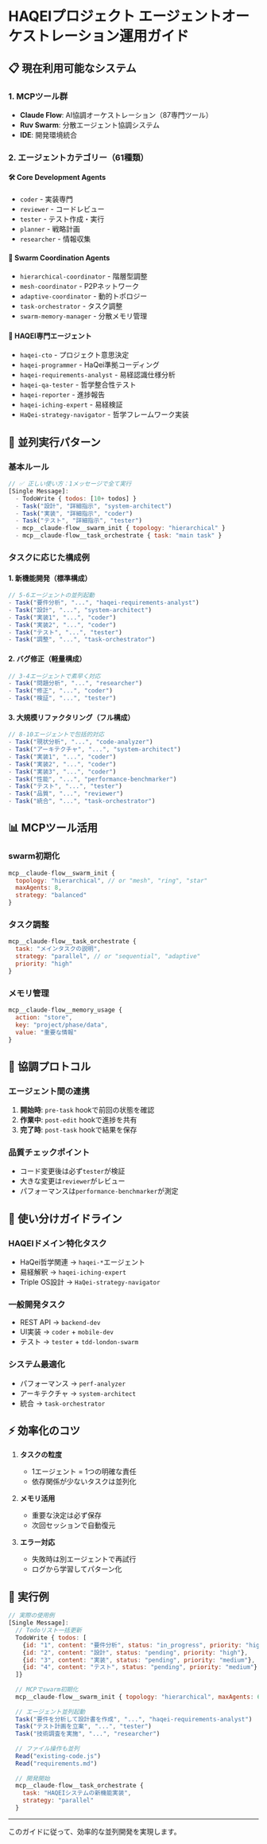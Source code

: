 # HAQEIプロジェクト エージェントオーケストレーション運用ガイド

## 📋 現在利用可能なシステム

### 1. MCPツール群
- **Claude Flow**: AI協調オーケストレーション（87専門ツール）
- **Ruv Swarm**: 分散エージェント協調システム
- **IDE**: 開発環境統合

### 2. エージェントカテゴリー（61種類）

#### 🛠️ Core Development Agents
- `coder` - 実装専門
- `reviewer` - コードレビュー
- `tester` - テスト作成・実行
- `planner` - 戦略計画
- `researcher` - 情報収集

#### 🤝 Swarm Coordination Agents
- `hierarchical-coordinator` - 階層型調整
- `mesh-coordinator` - P2Pネットワーク
- `adaptive-coordinator` - 動的トポロジー
- `task-orchestrator` - タスク調整
- `swarm-memory-manager` - 分散メモリ管理

#### 🎯 HAQEI専門エージェント
- `haqei-cto` - プロジェクト意思決定
- `haqei-programmer` - HaQei準拠コーディング
- `haqei-requirements-analyst` - 易経認識仕様分析
- `haqei-qa-tester` - 哲学整合性テスト
- `haqei-reporter` - 進捗報告
- `haqei-iching-expert` - 易経検証
- `HaQei-strategy-navigator` - 哲学フレームワーク実装

## 🚀 並列実行パターン

### 基本ルール
```javascript
// ✅ 正しい使い方：1メッセージで全て実行
[Single Message]:
  - TodoWrite { todos: [10+ todos] }
  - Task("設計", "詳細指示", "system-architect")
  - Task("実装", "詳細指示", "coder")
  - Task("テスト", "詳細指示", "tester")
  - mcp__claude-flow__swarm_init { topology: "hierarchical" }
  - mcp__claude-flow__task_orchestrate { task: "main task" }
```

### タスクに応じた構成例

#### 1. 新機能開発（標準構成）
```javascript
// 5-6エージェントの並列起動
- Task("要件分析", "...", "haqei-requirements-analyst")
- Task("設計", "...", "system-architect")
- Task("実装1", "...", "coder")
- Task("実装2", "...", "coder")
- Task("テスト", "...", "tester")
- Task("調整", "...", "task-orchestrator")
```

#### 2. バグ修正（軽量構成）
```javascript
// 3-4エージェントで素早く対応
- Task("問題分析", "...", "researcher")
- Task("修正", "...", "coder")
- Task("検証", "...", "tester")
```

#### 3. 大規模リファクタリング（フル構成）
```javascript
// 8-10エージェントで包括的対応
- Task("現状分析", "...", "code-analyzer")
- Task("アーキテクチャ", "...", "system-architect")
- Task("実装1", "...", "coder")
- Task("実装2", "...", "coder")
- Task("実装3", "...", "coder")
- Task("性能", "...", "performance-benchmarker")
- Task("テスト", "...", "tester")
- Task("品質", "...", "reviewer")
- Task("統合", "...", "task-orchestrator")
```

## 📊 MCPツール活用

### swarm初期化
```javascript
mcp__claude-flow__swarm_init {
  topology: "hierarchical", // or "mesh", "ring", "star"
  maxAgents: 8,
  strategy: "balanced"
}
```

### タスク調整
```javascript
mcp__claude-flow__task_orchestrate {
  task: "メインタスクの説明",
  strategy: "parallel", // or "sequential", "adaptive"
  priority: "high"
}
```

### メモリ管理
```javascript
mcp__claude-flow__memory_usage {
  action: "store",
  key: "project/phase/data",
  value: "重要な情報"
}
```

## 🔄 協調プロトコル

### エージェント間の連携
1. **開始時**: `pre-task` hookで前回の状態を確認
2. **作業中**: `post-edit` hookで進捗を共有
3. **完了時**: `post-task` hookで結果を保存

### 品質チェックポイント
- コード変更後は必ず`tester`が検証
- 大きな変更は`reviewer`がレビュー
- パフォーマンスは`performance-benchmarker`が測定

## 📝 使い分けガイドライン

### HAQEIドメイン特化タスク
- HaQei哲学関連 → `haqei-*`エージェント
- 易経解釈 → `haqei-iching-expert`
- Triple OS設計 → `HaQei-strategy-navigator`

### 一般開発タスク
- REST API → `backend-dev`
- UI実装 → `coder` + `mobile-dev`
- テスト → `tester` + `tdd-london-swarm`

### システム最適化
- パフォーマンス → `perf-analyzer`
- アーキテクチャ → `system-architect`
- 統合 → `task-orchestrator`

## ⚡ 効率化のコツ

1. **タスクの粒度**
   - 1エージェント = 1つの明確な責任
   - 依存関係が少ないタスクは並列化

2. **メモリ活用**
   - 重要な決定は必ず保存
   - 次回セッションで自動復元

3. **エラー対応**
   - 失敗時は別エージェントで再試行
   - ログから学習してパターン化

## 🎯 実行例

```javascript
// 実際の使用例
[Single Message]:
  // Todoリスト一括更新
  TodoWrite { todos: [
    {id: "1", content: "要件分析", status: "in_progress", priority: "high"},
    {id: "2", content: "設計", status: "pending", priority: "high"},
    {id: "3", content: "実装", status: "pending", priority: "medium"},
    {id: "4", content: "テスト", status: "pending", priority: "medium"}
  ]}
  
  // MCPでswarm初期化
  mcp__claude-flow__swarm_init { topology: "hierarchical", maxAgents: 6 }
  
  // エージェント並列起動
  Task("要件を分析して設計書を作成", "...", "haqei-requirements-analyst")
  Task("テスト計画を立案", "...", "tester")
  Task("技術調査を実施", "...", "researcher")
  
  // ファイル操作も並列
  Read("existing-code.js")
  Read("requirements.md")
  
  // 開発開始
  mcp__claude-flow__task_orchestrate { 
    task: "HAQEIシステムの新機能実装",
    strategy: "parallel"
  }
```

---

このガイドに従って、効率的な並列開発を実現します。